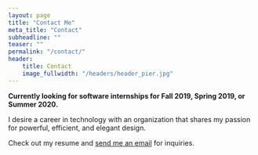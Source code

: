 ```yaml
---
layout: page
title: "Contact Me"
meta_title: "Contact"
subheadline: ""
teaser: ""
permalink: "/contact/"
header:
    title: Contact
    image_fullwidth: "/headers/header_pier.jpg"
---
```


**Currently looking for software internships for Fall 2019, Spring 2019, or Summer 2020.**

I desire a career in technology with an organization that shares my passion for powerful, efficient, and elegant design.

Check out my resume and <a href = "mailto: sienaguerrero@gmail.com">send me an email</a> for inquiries.

